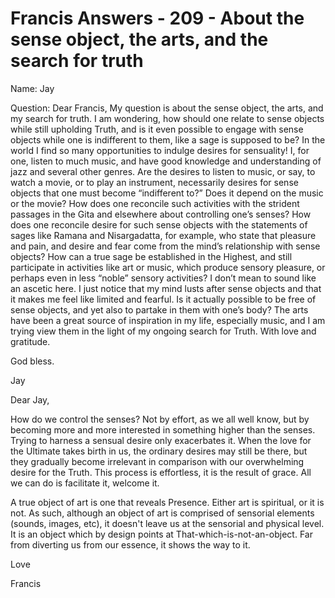 # Francis Answers - 209 - About the sense object, the arts, and the search for truth

Name: Jay 

Question: Dear Francis, My question is about the sense object, the arts, and my search for truth. I am wondering, how should one relate to sense objects while still upholding Truth, and is it even possible to engage with sense objects while one is indifferent to them, like a sage is supposed to be? In the world I find so many opportunities to indulge desires for sensuality! I, for one, listen to much music, and have good knowledge and understanding of jazz and several other genres. Are the desires to listen to music, or say, to watch a movie, or to play an instrument, necessarily desires for sense objects that one must become “indifferent to?” Does it depend on the music or the movie? How does one reconcile such activities with the strident passages in the Gita and elsewhere about controlling one’s senses? How does one reconcile desire for such sense objects with the statements of sages like Ramana and Nisargadatta, for example, who state that pleasure and pain, and desire and fear come from the mind’s relationship with sense objects? How can a true sage be established in the Highest, and still participate in activities like art or music, which produce sensory pleasure, or perhaps even in less “noble” sensory activities? I don’t mean to sound like an ascetic here. I just notice that my mind lusts after sense objects and that it makes me feel like limited and fearful. Is it actually possible to be free of sense objects, and yet also to partake in them with one’s body? The arts have been a great source of inspiration in my life, especially music, and I am trying view them in the light of my ongoing search for Truth. With love and gratitude. 

God bless. 

Jay

Dear Jay,

How do we control the senses? Not by effort, as we all well know, but by becoming more and more interested in something higher than the senses. Trying to harness a sensual desire only exacerbates it. When the love for the Ultimate takes birth in us, the ordinary desires may still be there, but they gradually become irrelevant in comparison with our overwhelming desire for the Truth. This process is effortless, it is the result of grace. All we can do is facilitate it, welcome it.

A true object of art is one that reveals Presence. Either art is spiritual, or it is not. As such, although an object of art is comprised of sensorial elements (sounds, images, etc), it doesn't leave us at the sensorial and physical level. It is an object which by design points at That-which-is-not-an-object. Far from diverting us from our essence, it shows the way to it.

Love 

Francis


